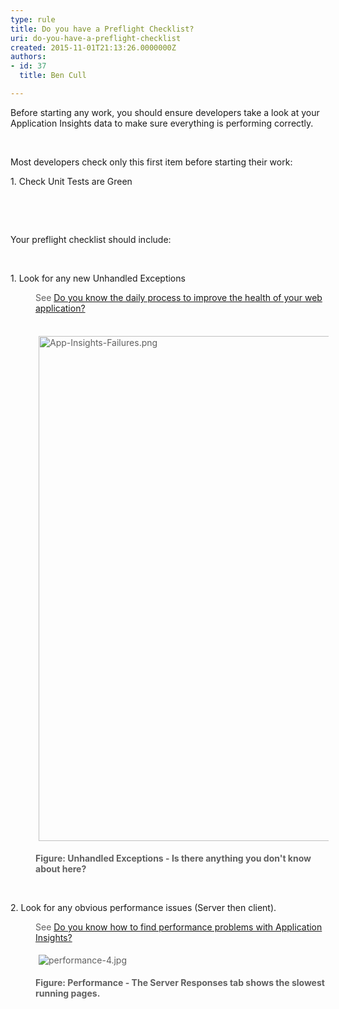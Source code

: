 ```yaml
---
type: rule
title: Do you have a Preflight Checklist?
uri: do-you-have-a-preflight-checklist
created: 2015-11-01T21:13:26.0000000Z
authors:
- id: 37
  title: Ben Cull

---
```




<span class='intro'> Before starting any work, you should ensure developers take a look at your Application Insights data to make sure everything is performing correctly. </span>

<p><br></p><p>Most developers check only this first item before starting their work&#58;</p><p>1. Check Unit Tests are Green</p><p>​<br></p><p><br></p><p>Your preflight&#160;checklist should&#160;include&#58;</p><p>​<br></p><p>1. Look for any new Unhandled Exceptions​</p><blockquote style="margin&#58;0px 0px 0px 40px;border&#58;none;padding&#58;0px;"><p>​See&#160;<a href="/_layouts/15/FIXUPREDIRECT.ASPX?WebId=3dfc0e07-e23a-4cbb-aac2-e778b71166a2&amp;TermSetId=07da3ddf-0924-4cd2-a6d4-a4809ae20160&amp;TermId=87dd82da-1716-4112-97f9-9161398eee1c">Do you know the daily process to improve the health of your web application?</a></p></blockquote><blockquote style="margin&#58;0px 0px 0px 40px;border&#58;none;padding&#58;0px;"><p>​​<img src="/PublishingImages/App-Insights-Failures.png" alt="App-Insights-Failures.png" style="margin&#58;5px;width&#58;808px;" /></p><p><strong>Figure&#58; Unhandled Exceptions - Is there anything you don't know about here?</strong></p></blockquote><p><br></p><p>2. Look for any obvious performance issues (Server then client).</p><blockquote style="margin&#58;0px 0px 0px 40px;border&#58;none;padding&#58;0px;"><p>See&#160;<a href="/_layouts/15/FIXUPREDIRECT.ASPX?WebId=3dfc0e07-e23a-4cbb-aac2-e778b71166a2&amp;TermSetId=07da3ddf-0924-4cd2-a6d4-a4809ae20160&amp;TermId=ee100854-c5a4-44fd-ae5e-1d3a825ca4fe">Do you know how to find performance problems with Application Insights?</a></p></blockquote><p></p><blockquote style="margin&#58;0px 0px 0px 40px;border&#58;none;padding&#58;0px;"><p><img src="/PublishingImages/performance-4.jpg" alt="performance-4.jpg" style="margin&#58;5px;" />&#160;</p><p><strong>Figure&#58; Performance -&#160;The Server Responses tab shows the slowest running pages.</strong></p></blockquote><p></p>


